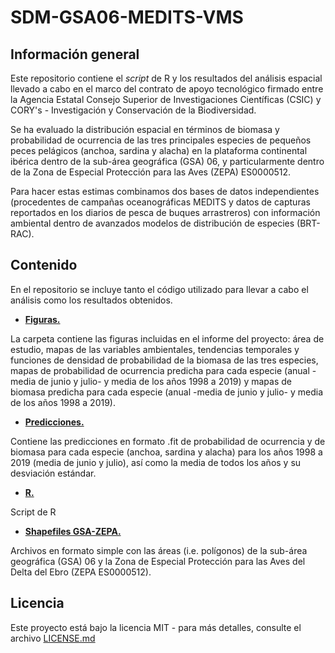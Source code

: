 # SDM-GSA06-MEDITS-VMS

## Información general 
Este repositorio contiene el *script* de R y los resultados del análisis espacial llevado a cabo en el marco del contrato de apoyo tecnológico firmado entre la Agencia Estatal Consejo Superior de Investigaciones Científicas (CSIC) y CORY's - Investigación y Conservación de la Biodiversidad.

Se ha evaluado la distribución espacial en términos de biomasa y probabilidad de ocurrencia de las tres principales especies de pequeños peces pelágicos (anchoa, sardina y alacha) en la plataforma continental ibérica dentro de la sub-área geográfica (GSA) 06, y particularmente dentro de la Zona de Especial Protección para las Aves (ZEPA) ES0000512.

Para hacer estas estimas combinamos dos bases de datos independientes (procedentes de campañas oceanográficas MEDITS y datos de capturas reportados en los diarios de pesca de buques arrastreros) con información ambiental dentro de avanzados modelos de distribución de especies (BRT-RAC).

## Contenido

En el repositorio se incluye tanto el código utilizado para llevar a cabo el análisis como los resultados obtenidos.

- [**Figuras.**](Figuras)

La carpeta contiene las figuras incluidas en el informe del proyecto: área de estudio, mapas de las variables ambientales, tendencias temporales y funciones de densidad de probabilidad de la biomasa de las tres especies, mapas de probabilidad de ocurrencia predicha para cada especie (anual -media de junio y julio- y media de los años 1998 a 2019) y mapas de biomasa predicha para cada especie (anual -media de junio y julio- y media de los años 1998 a 2019).

- [**Predicciones.**](Predicciones)

Contiene las predicciones en formato .fit de probabilidad de ocurrencia y de biomasa para cada especie (anchoa, sardina y alacha) para los años 1998 a 2019 (media de junio y julio), así como la media de todos los años y su desviación estándar.

- [**R.**](R)

Script de R

- [**Shapefiles GSA-ZEPA.**](Shapefiles%20GSA-ZEPA)

Archivos en formato simple con las áreas (i.e. polígonos) de la sub-área geográfica (GSA) 06 y la Zona de Especial Protección para las Aves del Delta del Ebro (ZEPA ES0000512).


## Licencia

Este proyecto está bajo la licencia MIT - para más detalles, consulte el archivo [LICENSE.md](LICENSE.md)

